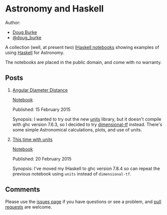 
# Astronomy and Haskell

Author:
 
 - [Doug Burke](https://plus.google.com/+DougBurke)
 - [@doug_burke](https://twitter.com/doug_burke)

A collection (well, at present two)
[IHaskell notebooks](http://gibiansky.github.io/IHaskell/)
showing examples of using 
[Haskell](https://www.haskell.org/)
for Astronomy.
 
The notebooks are placed in the public domain, and come with
no warranty.

## Posts

  1. [Angular Diameter Distance](http://htmlpreview.github.io/?https://raw.githubusercontent.com/DougBurke/astro-haskell/master/html/angular%20diameter%20distance.html)

     [Notebook](https://github.com/DougBurke/astro-haskell/blob/master/notebooks/angular%20diameter%20distance.ipynb)

     Published: 15 February 2015

     Synopsis: I wanted to try out the new
     [units](https://hackage.haskell.org/package/units) library, but it doesn't compile
     with ghc version 7.6.3, so I decided to try
     [dimensional-tf](https://hackage.haskell.org/package/dimensional-tf) instead. There's
     some simple Astronomical calculations, plots, and use of units.

  2. [This time with units](http://htmlpreview.github.io/?https://raw.githubusercontent.com/DougBurke/astro-haskell/master/html/this%20time%20with%20units.html)

     [Notebook](https://github.com/DougBurke/astro-haskell/blob/master/notebooks/this%20time%20with%20units.ipynb)

     Published: 20 February 2015

     Synopsis: I've moved my IHaskell to ghc version 7.8.4 so can repeat the previous
     notebook using `units` instead of `dimensional-tf`.

## Comments

Please use the
[issues page](https://github.com/DougBurke/astro-haskell/issues)
if you have questions or see a problem, and 
[pull requests](https://github.com/DougBurke/astro-haskell/pulls)
are welcome.

